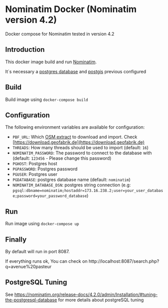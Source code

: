 # Nominatim Docker (Nominatim version 4.2)
Docker compose for Nominatim tested in version 4.2

## Introduction 
This docker image build and run [Nominatim](https://nominatim.org).

It´s necessary a [postgres database](https://www.postgresql.org) and [postgis](https://postgis.net) previous configured

## Build 
Build image using ```docker-compose build```

## Configuration
The following environment variables are available for configuration:
- `PBF_URL`: Which [OSM extract](#openstreetmap-data-extracts) to download and import. Check [https://download.geofabrik.de](https://download.geofabrik.de)
- `THREADS`: How many threads should be used to import (default: `16`)
- `NOMINATIM_PASSWORD`: The password to connect to the database with (default: `123456` - Please change this password)
- `PGHOST`: Postgres host
- `PGPASSWORD`: Postgres password
- `PGUSER`: Postgres user
- `PGDATABASE`: postgres database name (default: ```nominatim```)
- `NOMINATIM_DATABASE_DSN`: postgres string connection (e.g: ```pgsql:dbname=nominatim;hostaddr=173.16.238.2;user=your_user_database;password=your_password_database```)


## Run 
Run image using ```docker-compose up```

## Finally 
By default will run in port 8087. 

If everything runs ok, You can check on http://localhost:8087/search.php?q=avenue%20pasteur

## PostgreSQL Tuning
See https://nominatim.org/release-docs/4.2.0/admin/Installation/#tuning-the-postgresql-database for more details about postgreSQL tuning

